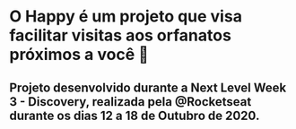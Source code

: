 # O Happy é um projeto que visa facilitar visitas aos orfanatos próximos a você 💜

## Projeto desenvolvido durante a Next Level Week 3 - Discovery, realizada pela @Rocketseat durante os dias 12 a 18 de Outubro de 2020.
